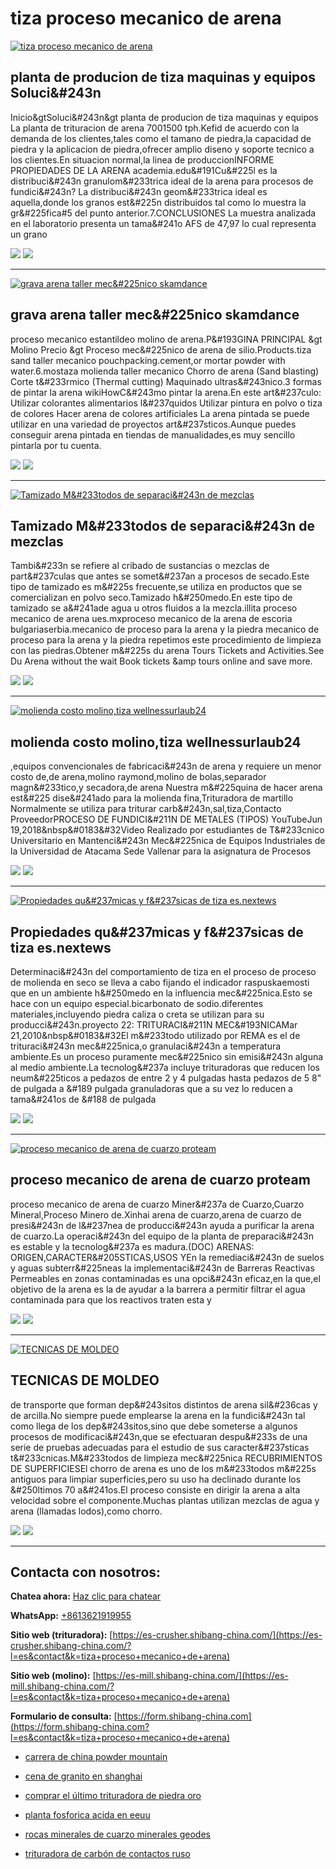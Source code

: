 # tiza proceso mecanico de arena

<a href="https://swt.shibang-china.com/?l=es&img&k=tiza+proceso+mecanico+de+arena" target="_blank">![tiza proceso mecanico de arena](http://static.shibang-china.com/all-800x300/296.jpg)</a>

## planta de producion de tiza maquinas y equipos Soluci&#243n
Inicio&gtSoluci&#243n&gt planta de producion de tiza maquinas y equipos La planta de trituracion de arena 7001500 tph.Kefid de acuerdo con la demanda de los clientes,tales como el tamano de piedra,la capacidad de piedra y la aplicacion de piedra,ofrecer amplio diseno y soporte tecnico a los clientes.En situacion normal,la linea de produccionINFORME PROPIEDADES DE LA ARENA academia.edu&#191Cu&#225l es la distribuci&#243n granulom&#233trica ideal de la arena para procesos de fundici&#243n? La distribuci&#243n geom&#233trica ideal es aquella,donde los granos est&#225n distribuidos tal como lo muestra la gr&#225fica#5 del punto anterior.7.CONCLUSIONES La muestra analizada en el laboratorio presenta un tama&#241o AFS de 47,97 lo cual representa un grano


<a href="https://whatsapp.shibangsoft.com/WhatsApp.php" target="_blank" title="WhatsApp">![](http://static.shibang-china.com/icon/whatsapp.png)</a> <a href="https://swt.shibang-china.com/?l=es&icon&k=tiza+proceso+mecanico+de+arena" target="_blank">![](http://static.shibang-china.com/icon/chat-es.png)</a>

---

<a href="https://swt.shibang-china.com/?l=es&img&k=tiza+proceso+mecanico+de+arena" target="_blank">![grava arena taller mec&#225nico skamdance](http://static.shibang-china.com/all-800x300/54.jpg)</a>

## grava arena taller mec&#225nico skamdance
proceso mecanico estantildeo molino de arena.P&#193GINA PRINCIPAL &gt Molino Precio &gt Proceso mec&#225nico de arena de silio.Products.tiza sand taller mecanico pouchpacking.cement,or mortar powder with water.6.mostaza molienda taller mecanico Chorro de arena (Sand blasting) Corte t&#233rmico (Thermal cutting) Maquinado ultras&#243nico.3 formas de pintar la arena wikiHowC&#243mo pintar la arena.En este art&#237culo: Utilizar colorantes alimentarios l&#237quidos Utilizar pintura en polvo o tiza de colores Hacer arena de colores artificiales La arena pintada se puede utilizar en una variedad de proyectos art&#237sticos.Aunque puedes conseguir arena pintada en tiendas de manualidades,es muy sencillo pintarla por tu cuenta.


<a href="https://whatsapp.shibangsoft.com/WhatsApp.php" target="_blank" title="WhatsApp">![](http://static.shibang-china.com/icon/whatsapp.png)</a> <a href="https://swt.shibang-china.com/?l=es&icon&k=tiza+proceso+mecanico+de+arena" target="_blank">![](http://static.shibang-china.com/icon/chat-es.png)</a>

---

<a href="https://swt.shibang-china.com/?l=es&img&k=tiza+proceso+mecanico+de+arena" target="_blank">![Tamizado M&#233todos de separaci&#243n de mezclas](http://static.shibang-china.com/all-800x300/1037.jpg)</a>

## Tamizado M&#233todos de separaci&#243n de mezclas
Tambi&#233n se refiere al cribado de sustancias o mezclas de part&#237culas que antes se somet&#237an a procesos de secado.Este tipo de tamizado es m&#225s frecuente,se utiliza en productos que se comercializan en polvo seco.Tamizado h&#250medo.En este tipo de tamizado se a&#241ade agua u otros fluidos a la mezcla.illita proceso mecanico de arena ues.mxproceso mecanico de la arena de escoria bulgariaserbia.mecanico de proceso para la arena y la piedra mecanico de proceso para la arena y la piedra repetimos este procedimiento de limpieza con las piedras.Obtener m&#225s du arena Tours Tickets and Activities.See Du Arena without the wait Book tickets &amp tours online and save more.


<a href="https://whatsapp.shibangsoft.com/WhatsApp.php" target="_blank" title="WhatsApp">![](http://static.shibang-china.com/icon/whatsapp.png)</a> <a href="https://swt.shibang-china.com/?l=es&icon&k=tiza+proceso+mecanico+de+arena" target="_blank">![](http://static.shibang-china.com/icon/chat-es.png)</a>

---

<a href="https://swt.shibang-china.com/?l=es&img&k=tiza+proceso+mecanico+de+arena" target="_blank">![molienda costo molino,tiza wellnessurlaub24](http://static.shibang-china.com/all-800x300/545.jpg)</a>

## molienda costo molino,tiza wellnessurlaub24
,equipos convencionales de fabricaci&#243n de arena y requiere un menor costo de,de arena,molino raymond,molino de bolas,separador magn&#233tico,y secadora,de arena Nuestra m&#225quina de hacer arena est&#225 dise&#241ado para la molienda fina,Trituradora de martillo Normalmente se utiliza para triturar carb&#243n,sal,tiza,Contacto ProveedorPROCESO DE FUNDICI&#211N DE METALES (TIPOS) YouTubeJun 19,2018&nbsp&#0183&#32Video Realizado por estudiantes de T&#233cnico Universitario en Mantenci&#243n Mec&#225nica de Equipos Industriales de la Universidad de Atacama Sede Vallenar para la asignatura de Procesos


<a href="https://whatsapp.shibangsoft.com/WhatsApp.php" target="_blank" title="WhatsApp">![](http://static.shibang-china.com/icon/whatsapp.png)</a> <a href="https://swt.shibang-china.com/?l=es&icon&k=tiza+proceso+mecanico+de+arena" target="_blank">![](http://static.shibang-china.com/icon/chat-es.png)</a>

---

<a href="https://swt.shibang-china.com/?l=es&img&k=tiza+proceso+mecanico+de+arena" target="_blank">![Propiedades qu&#237micas y f&#237sicas de tiza es.nextews](http://static.shibang-china.com/all-800x300/191.jpg)</a>

## Propiedades qu&#237micas y f&#237sicas de tiza es.nextews
Determinaci&#243n del comportamiento de tiza en el proceso de proceso de molienda en seco se lleva a cabo fijando el indicador raspuskaemosti que en un ambiente h&#250medo en la influencia mec&#225nica.Esto se hace con un equipo especial.bicarbonato de sodio.diferentes materiales,incluyendo piedra caliza o creta se utilizan para su producci&#243n.proyecto 22: TRITURACI&#211N MEC&#193NICAMar 21,2010&nbsp&#0183&#32El m&#233todo utilizado por REMA es el de trituraci&#243n mec&#225nica,o granulaci&#243n a temperatura ambiente.Es un proceso puramente mec&#225nico sin emisi&#243n alguna al medio ambiente.La tecnolog&#237a incluye trituradoras que reducen los neum&#225ticos a pedazos de entre 2 y 4 pulgadas hasta pedazos de 5 8" de pulgada a &#189 pulgada granuladoras que a su vez lo reducen a tama&#241os de &#188 de pulgada


<a href="https://whatsapp.shibangsoft.com/WhatsApp.php" target="_blank" title="WhatsApp">![](http://static.shibang-china.com/icon/whatsapp.png)</a> <a href="https://swt.shibang-china.com/?l=es&icon&k=tiza+proceso+mecanico+de+arena" target="_blank">![](http://static.shibang-china.com/icon/chat-es.png)</a>

---

<a href="https://swt.shibang-china.com/?l=es&img&k=tiza+proceso+mecanico+de+arena" target="_blank">![proceso mecanico de arena de cuarzo proteam](http://static.shibang-china.com/all-800x300/642.jpg)</a>

## proceso mecanico de arena de cuarzo proteam
proceso mecanico de arena de cuarzo Miner&#237a de Cuarzo,Cuarzo Mineral,Proceso Minero de.Xinhai arena de cuarzo,arena de cuarzo de presi&#243n de l&#237nea de producci&#243n ayuda a purificar la arena de cuarzo.La operaci&#243n del equipo de la planta de preparaci&#243n es estable y la tecnolog&#237a es madura.(DOC) ARENAS: ORIGEN,CARACTER&#205STICAS,USOS YEn la remediaci&#243n de suelos y aguas subterr&#225neas la implementaci&#243n de Barreras Reactivas Permeables en zonas contaminadas es una opci&#243n eficaz,en la que,el objetivo de la arena es la de ayudar a la barrera a permitir filtrar el agua contaminada para que los reactivos traten esta y


<a href="https://whatsapp.shibangsoft.com/WhatsApp.php" target="_blank" title="WhatsApp">![](http://static.shibang-china.com/icon/whatsapp.png)</a> <a href="https://swt.shibang-china.com/?l=es&icon&k=tiza+proceso+mecanico+de+arena" target="_blank">![](http://static.shibang-china.com/icon/chat-es.png)</a>

---

<a href="https://swt.shibang-china.com/?l=es&img&k=tiza+proceso+mecanico+de+arena" target="_blank">![TECNICAS DE MOLDEO](http://static.shibang-china.com/all-800x300/805.jpg)</a>

## TECNICAS DE MOLDEO
de transporte que forman dep&#243sitos distintos de arena sil&#236cas y de arcilla.No siempre puede emplearse la arena en la fundici&#243n tal como llega de los dep&#243sitos,sino que debe someterse a algunos procesos de modificaci&#243n,que se efectuaran despu&#233s de una serie de pruebas adecuadas para el estudio de sus caracter&#237sticas t&#233cnicas.M&#233todos de limpieza mec&#225nica RECUBRIMIENTOS DE SUPERFICIESEl chorro de arena es uno de los m&#233todos m&#225s antiguos para limpiar superficies,pero su uso ha declinado durante los &#250ltimos 70 a&#241os.El proceso consiste en dirigir la arena a alta velocidad sobre el componente.Muchas plantas utilizan mezclas de agua y arena (llamadas lodos),como chorro.


<a href="https://whatsapp.shibangsoft.com/WhatsApp.php" target="_blank" title="WhatsApp">![](http://static.shibang-china.com/icon/whatsapp.png)</a> <a href="https://swt.shibang-china.com/?l=es&icon&k=tiza+proceso+mecanico+de+arena" target="_blank">![](http://static.shibang-china.com/icon/chat-es.png)</a>

---
## Contacta con nosotros:

**Chatea ahora:** [Haz clic para chatear](https://swt.shibang-china.com?l=es&contact&k=tiza+proceso+mecanico+de+arena)

**WhatsApp:**  [+8613621919955](https://whatsapp.shibangsoft.com/WhatsApp.php)

**Sitio web (trituradora):** [https://es-crusher.shibang-china.com/](https://es-crusher.shibang-china.com/?l=es&contact&k=tiza+proceso+mecanico+de+arena)

**Sitio web (molino):** [https://es-mill.shibang-china.com/](https://es-mill.shibang-china.com/?l=es&contact&k=tiza+proceso+mecanico+de+arena)

**Formulario de consulta:** [https://form.shibang-china.com](https://form.shibang-china.com?l=es&contact&k=tiza+proceso+mecanico+de+arena)

* [carrera de china powder mountain](../68/carrera%20de%20china%20powder%20mountain.md)

* [cena de granito en shanghai](../80/cena%20de%20granito%20en%20shanghai.md)

* [comprar el último trituradora de piedra oro](../77/comprar%20el%20%C3%BAltimo%20trituradora%20de%20piedra%20oro.md)

* [planta fosforica acida en eeuu](../74/planta%20fosforica%20acida%20en%20eeuu.md)

* [rocas minerales de cuarzo minerales geodes](../66/rocas%20minerales%20de%20cuarzo%20minerales%20geodes.md)

* [trituradora de carbón de contactos ruso](../72/trituradora%20de%20carb%C3%B3n%20de%20contactos%20ruso.md)